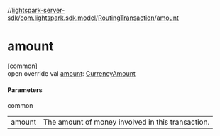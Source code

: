 //[lightspark-server-sdk](../../../index.md)/[com.lightspark.sdk.model](../index.md)/[RoutingTransaction](index.md)/[amount](amount.md)

# amount

[common]\
open override val [amount](amount.md): [CurrencyAmount](../-currency-amount/index.md)

#### Parameters

common

| | |
|---|---|
| amount | The amount of money involved in this transaction. |
